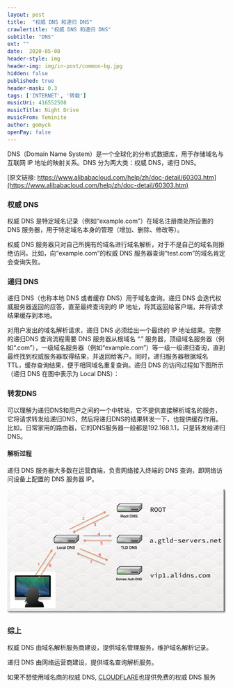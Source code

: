 ```yaml
---
layout: post
title:  "权威 DNS 和递归 DNS"
crawlertitle: "权威 DNS 和递归 DNS"
subtitle: "DNS"
ext: ""
date:  2020-05-08
header-style: img
header-img: img/in-post/common-bg.jpg
hidden: false
published: true
header-mask: 0.3
tags: ['INTERNET', '转载']
musicUri: 416552508
musicTitle: Night Drive
musicFrom: Teminite
author: gomyck
openPay: false
---
```


DNS（Domain Name System）是一个全球化的分布式数据库，用于存储域名与互联网 IP 地址的映射关系。DNS 分为两大类：权威 DNS，递归 DNS。

[原文链接: https://www.alibabacloud.com/help/zh/doc-detail/60303.htm](https://www.alibabacloud.com/help/zh/doc-detail/60303.htm)

### 权威 DNS

权威 DNS 是特定域名记录（例如“example.com”）在域名注册商处所设置的 DNS 服务器，用于特定域名本身的管理（增加、删除、修改等）。

权威 DNS 服务器只对自己所拥有的域名进行域名解析，对于不是自己的域名则拒绝访问。比如，向“example.com”的权威 DNS 服务器查询“test.com”的域名肯定会查询失败。

### 递归 DNS

递归 DNS（也称本地 DNS 或者缓存 DNS）用于域名查询。递归 DNS 会迭代权威服务器返回的应答，直至最终查询到的 IP 地址，将其返回给客户端，并将请求结果缓存到本地。

对用户发出的域名解析请求，递归 DNS 必须给出一个最终的 IP 地址结果。完整的递归DNS 查询流程需要 DNS 服务器从根域名 “.” 服务器，顶级域名服务器（例如“.com”），一级域名服务器（例如“example.com”）等一级一级递归查询，直到最终找到权威服务器取得结果，并返回给客户。同时，递归服务器根据域名 TTL，缓存查询结果，便于相同域名重复查询。递归 DNS 的访问过程如下图所示（递归 DNS 在图中表示为 Local DNS）：

### 转发DNS
可以理解为递归DNS和用户之间的一个中转站，它不提供直接解析域名的服务，它将请求转发给递归DNS，然后将递归DNS的结果转发一下，也提供缓存作用。比如，日常家用的路由器，它的DNS服务器一般都是192.168.1.1，只是转发给递归DNS。

#### 解析过程

递归 DNS 服务器大多数在运营商端，负责网络接入终端的 DNS 查询，即网络访问设备上配置的 DNS 服务器 IP。

![image](/img/in-post/res2020-05-08/2020-05-08-001.png)

### 综上

权威 DNS 由域名解析服务商建设，提供域名管理服务，维护域名解析记录。

递归 DNS 由网络运营商建设，提供域名查询解析服务。

如果不想使用域名商的权威 DNS, [CLOUDFLARE](https://support.cloudflare.com/hc/zh-cn)也提供免费的权威 DNS 服务
